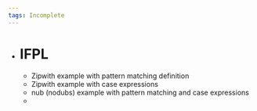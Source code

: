 ```yaml
---
tags: Incomplete
---
```

- # IFPL
	- Zipwith example with pattern matching definition 
	- Zipwith example with case expressions
	- nub (nodubs) example with pattern matching and case expressions
	- 
